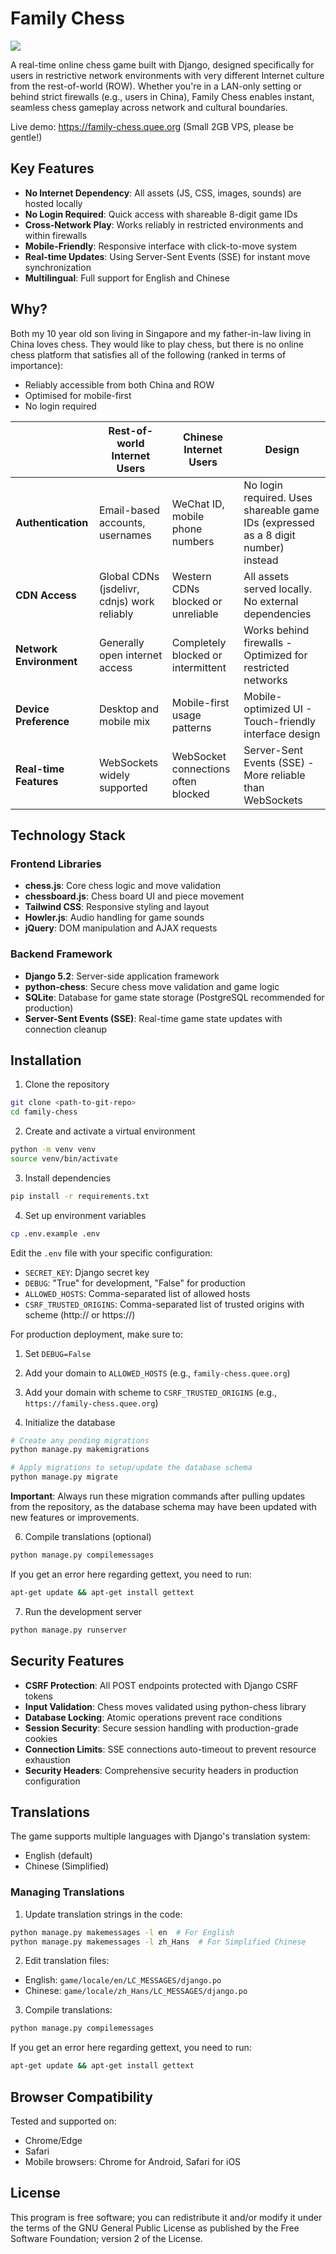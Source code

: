 # Family Chess

<img src="https://i.imgur.com/apvpZdj.gif"></img>


A real-time online chess game built with Django, designed specifically for users in restrictive network environments with very different Internet culture from the rest-of-world (ROW). Whether you're in a LAN-only setting or behind strict firewalls (e.g., users in China), Family Chess enables instant, seamless chess gameplay across network and cultural boundaries.

Live demo: https://family-chess.quee.org (Small 2GB VPS, please be gentle!)

## Key Features

- **No Internet Dependency**: All assets (JS, CSS, images, sounds) are hosted locally
- **No Login Required**: Quick access with shareable 8-digit game IDs
- **Cross-Network Play**: Works reliably in restricted environments and within firewalls
- **Mobile-Friendly**: Responsive interface with click-to-move system
- **Real-time Updates**: Using Server-Sent Events (SSE) for instant move synchronization
- **Multilingual**: Full support for English and Chinese

## Why?

Both my 10 year old son living in Singapore and my father-in-law living in China loves chess. They would like to play chess, but there is no online chess platform that satisfies all of the following (ranked in terms of importance):

* Reliably accessible from both China and ROW
* Optimised for mobile-first
* No login required

|  | Rest-of-world Internet Users | Chinese Internet Users | Design |
|--------|------------------------|-------------------------|---------------|
| **Authentication** | Email-based accounts, usernames | WeChat ID, mobile phone numbers | No login required. Uses shareable game IDs (expressed as a 8 digit number) instead |
| **CDN Access** | Global CDNs (jsdelivr, cdnjs) work reliably | Western CDNs blocked or unreliable | All assets served locally. No external dependencies |
| **Network Environment** | Generally open internet access | Completely blocked or intermittent | Works behind firewalls - Optimized for restricted networks |
| **Device Preference** | Desktop and mobile mix | Mobile-first usage patterns | Mobile-optimized UI - Touch-friendly interface design |
| **Real-time Features** | WebSockets widely supported | WebSocket connections often blocked | Server-Sent Events (SSE) - More reliable than WebSockets |

## Technology Stack

### Frontend Libraries
- **chess.js**: Core chess logic and move validation
- **chessboard.js**: Chess board UI and piece movement
- **Tailwind CSS**: Responsive styling and layout
- **Howler.js**: Audio handling for game sounds
- **jQuery**: DOM manipulation and AJAX requests

### Backend Framework
- **Django 5.2**: Server-side application framework
- **python-chess**: Secure chess move validation and game logic
- **SQLite**: Database for game state storage (PostgreSQL recommended for production)
- **Server-Sent Events (SSE)**: Real-time game state updates with connection cleanup

## Installation

1. Clone the repository
```bash
git clone <path-to-git-repo>
cd family-chess
```

2. Create and activate a virtual environment
```bash
python -m venv venv
source venv/bin/activate
```

3. Install dependencies
```bash
pip install -r requirements.txt
```

4. Set up environment variables
```bash
cp .env.example .env
```
Edit the `.env` file with your specific configuration:
- `SECRET_KEY`: Django secret key
- `DEBUG`: "True" for development, "False" for production
- `ALLOWED_HOSTS`: Comma-separated list of allowed hosts
- `CSRF_TRUSTED_ORIGINS`: Comma-separated list of trusted origins with scheme (http:// or https://)

For production deployment, make sure to:
1. Set `DEBUG=False`
2. Add your domain to `ALLOWED_HOSTS` (e.g., `family-chess.quee.org`)
3. Add your domain with scheme to `CSRF_TRUSTED_ORIGINS` (e.g., `https://family-chess.quee.org`)

5. Initialize the database
```bash
# Create any pending migrations
python manage.py makemigrations

# Apply migrations to setup/update the database schema
python manage.py migrate
```

**Important**: Always run these migration commands after pulling updates from the repository, as the database schema may have been updated with new features or improvements.

6. Compile translations (optional)
```bash
python manage.py compilemessages
```

If you get an error here regarding gettext, you need to run:

```bash
apt-get update && apt-get install gettext
```

7. Run the development server
```bash
python manage.py runserver
```

## Security Features

- **CSRF Protection**: All POST endpoints protected with Django CSRF tokens
- **Input Validation**: Chess moves validated using python-chess library
- **Database Locking**: Atomic operations prevent race conditions
- **Session Security**: Secure session handling with production-grade cookies
- **Connection Limits**: SSE connections auto-timeout to prevent resource exhaustion
- **Security Headers**: Comprehensive security headers in production configuration

## Translations

The game supports multiple languages with Django's translation system:
- English (default)
- Chinese (Simplified)

### Managing Translations

1. Update translation strings in the code:
```bash
python manage.py makemessages -l en  # For English
python manage.py makemessages -l zh_Hans  # For Simplified Chinese
```

2. Edit translation files:
- English: `game/locale/en/LC_MESSAGES/django.po`
- Chinese: `game/locale/zh_Hans/LC_MESSAGES/django.po`

3. Compile translations:
```bash
python manage.py compilemessages
```

If you get an error here regarding gettext, you need to run:

```bash
apt-get update && apt-get install gettext
```

## Browser Compatibility

Tested and supported on:
- Chrome/Edge
- Safari
- Mobile browsers: Chrome for Android, Safari for iOS

## License

This program is free software; you can redistribute it and/or modify it under the terms of the GNU General Public License as published by the Free Software Foundation; version 2 of the License.